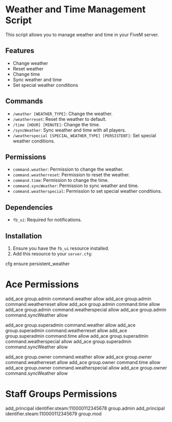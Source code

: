 # Weather and Time Management Script

This script allows you to manage weather and time in your FiveM server.

## Features
- Change weather
- Reset weather
- Change time
- Sync weather and time
- Set special weather conditions

## Commands
- `/weather [WEATHER_TYPE]`: Change the weather.
- `/weatherreset`: Reset the weather to default.
- `/time [HOUR] [MINUTE]`: Change the time.
- `/syncWeather`: Sync weather and time with all players.
- `/weatherspecial [SPECIAL_WEATHER_TYPE] [PERSISTENT]`: Set special weather conditions.

## Permissions
- `command.weather`: Permission to change the weather.
- `command.weatherreset`: Permission to reset the weather.
- `command.time`: Permission to change the time.
- `command.syncWeather`: Permission to sync weather and time.
- `command.weatherspecial`: Permission to set special weather conditions.

## Dependencies
- `fb_ui`: Required for notifications.

## Installation
1. Ensure you have the `fb_ui` resource installed.
2. Add this resource to your `server.cfg`:

cfg
ensure persistent_weather

# Ace Permissions

add_ace group.admin command.weather allow
add_ace group.admin command.weatherreset allow
add_ace group.admin command.time allow
add_ace group.admin command.weatherspecial allow
add_ace group.admin command.syncWeather allow

add_ace group.superadmin command.weather allow
add_ace group.superadmin command.weatherreset allow
add_ace group.superadmin command.time allow
add_ace group.superadmin command.weatherspecial allow
add_ace group.superadmin command.syncWeather allow

add_ace group.owner command.weather allow
add_ace group.owner command.weatherreset allow
add_ace group.owner command.time allow
add_ace group.owner command.weatherspecial allow
add_ace group.owner command.syncWeather allow

# Staff Groups Permissions

add_principal identifier.steam:110000112345678 group.admin
add_principal identifier.steam:110000112345679 group.mod
